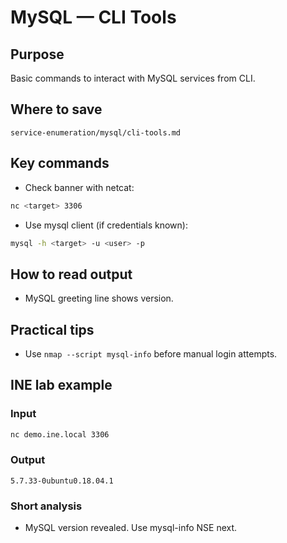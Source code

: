 # MySQL — CLI Tools

## Purpose
Basic commands to interact with MySQL services from CLI.

## Where to save
`service-enumeration/mysql/cli-tools.md`

## Key commands
- Check banner with netcat:
```bash
nc <target> 3306
```
- Use mysql client (if credentials known):
```bash
mysql -h <target> -u <user> -p
```

## How to read output
- MySQL greeting line shows version.

## Practical tips
- Use `nmap --script mysql-info` before manual login attempts.

## INE lab example
### Input
```bash
nc demo.ine.local 3306
```
### Output
```
5.7.33-0ubuntu0.18.04.1
```
### Short analysis
- MySQL version revealed. Use mysql-info NSE next.
